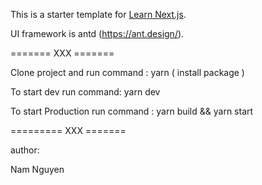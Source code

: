 This is a starter template for [Learn Next.js](https://nextjs.org/learn).

UI framework is antd (https://ant.design/).


======= XXX =======

Clone project and run command : yarn ( install package )

To start dev run command: yarn dev

To start Production run command : yarn build && yarn start

========= XXX =======

author: 

Nam Nguyen
